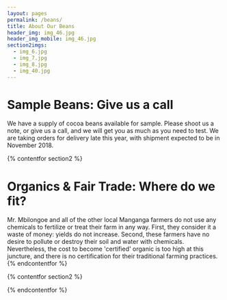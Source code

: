 ```yaml
---
layout: pages
permalink: /beans/
title: About Our Beans
header_img: img_46.jpg
header_img_mobile: img_46.jpg
section2imgs:
  - img_6.jpg
  - img_7.jpg
  - img_8.jpg
  - img_40.jpg
---
```


<h1 class="is-uppercase is-size-1"><span>Sample Beans:</span> Give us a call</h1>
We have a supply of cocoa beans available for sample. Please shoot us a note, or give us a call, and we will get you as much as you need to test. We are taking orders for delivery late this year, with shipment expected to be in November 2018. 

{% contentfor section2 %}
<h1 class="is-uppercase is-size-1"><span>Organics & Fair Trade:</span> Where do we fit?</h1>
Mr. Mbilongoe and all of the other local Manganga farmers do not use any chemicals to fertilize or treat their farm in any way. First, they consider it a waste of money: yields do not increase. Second, these farmers have no desire to pollute or destroy their soil and water with chemicals. Nevertheless, the cost to become 'certified' organic is too high at this juncture, and there is no certification for their traditional farming practices. 
{% endcontentfor %}

{% contentfor section2 %}

{% endcontentfor %}
